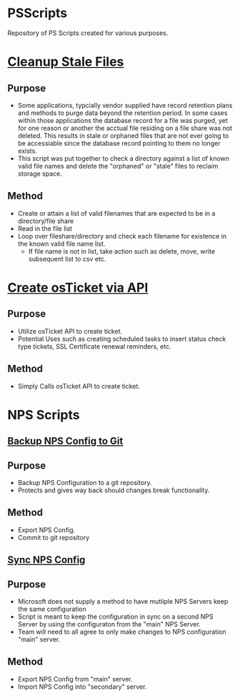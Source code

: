 # PSScripts
Repository of PS Scripts created for various purposes.


# [Cleanup Stale Files](/Scripts/CleanUpStaleFiles.ps1)

## Purpose
  - Some applications, typcially vendor supplied have record retention plans and methods to purge data beyond the retention period. In some cases within those applications the database record for a file was purged, yet for one reason or another the acctual file residing on a file share was not deleted. This results in stale or orphaned files that are not ever going to be accessiable since the database record pointing to them no longer exists. 
  - This script was put together to check a directory against a list of known valid file names and delete the "orphaned" or "stale" files to reclaim storage space.

## Method
  - Create or attain a list of valid filenames that are expected to be in a directory/file share
  - Read in the file list
  - Loop over fileshare/directory and check each filename for existence in the known valid file name list. 
    - If file name is not in list, take action such as delete, move, write subsequent list to csv etc.


# [Create osTicket via API](/Scripts/CreateTicket_OSTicket.ps1)

## Purpose
  - Utilize osTicket API to create ticket.
  - Potential Uses such as creating scheduled tasks to insert status check type tickets, SSL Certificate renewal reminders, etc.

## Method
  - Simply Calls osTicket API to create ticket. 

# NPS Scripts

## [Backup NPS Config to Git](/Scripts/NPS/BackupNPSConfigToGit.ps1)

## Purpose
  - Backup NPS Configuration to a git repository.
  - Protects and gives way back should changes break functionality.

## Method
  - Export NPS Config.
  - Commit to git repository
  

## [Sync NPS Config](/Scripts/NPS/SyncNPSConfig.ps1)

## Purpose
  - Microsoft does not supply a method to have mutliple NPS Servers keep the same configuration
  - Script is meant to keep the configuration in sync on a second NPS Server by using the configuraton from the "main" NPS Server.
  - Team will need to all agree to only make changes to NPS configuration "main" server.

## Method
  - Export NPS Config from "main" server.
  - Import NPS Config into "secondary" server. 

